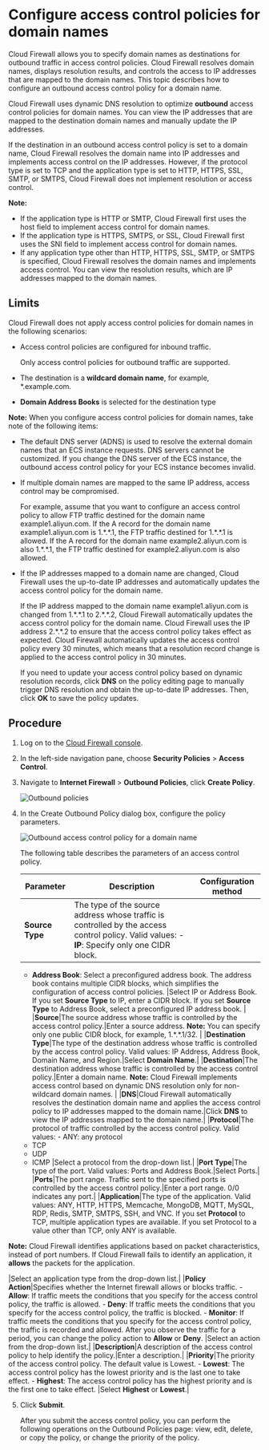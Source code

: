 # Configure access control policies for domain names

Cloud Firewall allows you to specify domain names as destinations for outbound traffic in access control policies. Cloud Firewall resolves domain names, displays resolution results, and controls the access to IP addresses that are mapped to the domain names. This topic describes how to configure an outbound access control policy for a domain name.

Cloud Firewall uses dynamic DNS resolution to optimize **outbound** access control policies for domain names. You can view the IP addresses that are mapped to the destination domain names and manually update the IP addresses.

If the destination in an outbound access control policy is set to a domain name, Cloud Firewall resolves the domain name into IP addresses and implements access control on the IP addresses. However, if the protocol type is set to TCP and the application type is set to HTTP, HTTPS, SSL, SMTP, or SMTPS, Cloud Firewall does not implement resolution or access control.

**Note:**

-   If the application type is HTTP or SMTP, Cloud Firewall first uses the host field to implement access control for domain names.
-   If the application type is HTTPS, SMTPS, or SSL, Cloud Firewall first uses the SNI field to implement access control for domain names.
-   If any application type other than HTTP, HTTPS, SSL, SMTP, or SMTPS is specified, Cloud Firewall resolves the domain names and implements access control. You can view the resolution results, which are IP addresses mapped to the domain names.

## Limits

Cloud Firewall does not apply access control policies for domain names in the following scenarios:

-   Access control policies are configured for inbound traffic.

    Only access control policies for outbound traffic are supported.

-   The destination is a **wildcard domain name**, for example, \*.example.com.
-   **Domain Address Books** is selected for the destination type

**Note:** When you configure access control policies for domain names, take note of the following items:

-   The default DNS server \(ADNS\) is used to resolve the external domain names that an ECS instance requests. DNS servers cannot be customized. If you change the DNS server of the ECS instance, the outbound access control policy for your ECS instance becomes invalid.
-   If multiple domain names are mapped to the same IP address, access control may be compromised.

    For example, assume that you want to configure an access control policy to allow FTP traffic destined for the domain name example1.aliyun.com. If the A record for the domain name example1.aliyun.com is 1.\*.\*.1, the FTP traffic destined for 1.\*.\*.1 is allowed. If the A record for the domain name example2.aliyun.com is also 1.\*.\*.1, the FTP traffic destined for example2.aliyun.com is also allowed.

-   If the IP addresses mapped to a domain name are changed, Cloud Firewall uses the up-to-date IP addresses and automatically updates the access control policy for the domain name.

    If the IP address mapped to the domain name example1.aliyun.com is changed from 1.\*.\*.1 to 2.\*.\*.2, Cloud Firewall automatically updates the access control policy for the domain name. Cloud Firewall uses the IP address 2.\*.\*.2 to ensure that the access control policy takes effect as expected. Cloud Firewall automatically updates the access control policy every 30 minutes, which means that a resolution record change is applied to the access control policy in 30 minutes.

    If you need to update your access control policy based on dynamic resolution records, click **DNS** on the policy editing page to manually trigger DNS resolution and obtain the up-to-date IP addresses. Then, click **OK** to save the policy updates.


## Procedure

1.  Log on to the [Cloud Firewall console](https://yundun.console.aliyun.com/?p=cfwnext).

2.  In the left-side navigation pane, choose **Security Policies** \> **Access Control**.

3.  Navigate to **Internet Firewall** \> **Outbound Policies**, click **Create Policy**.

    ![Outbound policies](https://static-aliyun-doc.oss-accelerate.aliyuncs.com/assets/img/en-US/8856586851/p77608.png)

4.  In the Create Outbound Policy dialog box, configure the policy parameters.

    ![Outbound access control policy for a domain name](https://static-aliyun-doc.oss-accelerate.aliyuncs.com/assets/img/en-US/1280247061/p77700.png)

    The following table describes the parameters of an access control policy.

    |Parameter|Description|Configuration method|
    |---------|-----------|--------------------|
    |**Source Type**|The type of the source address whose traffic is controlled by the access control policy. Valid values:     -   **IP**: Specify only one CIDR block.
    -   **Address Book**: Select a preconfigured address book. The address book contains multiple CIDR blocks, which simplifies the configuration of access control policies.
|Select IP or Address Book. If you set **Source Type** to IP, enter a CIDR block. If you set **Source Type** to Address Book, select a preconfigured IP address book. |
    |**Source**|The source address whose traffic is controlled by the access control policy.|Enter a source address. **Note:** You can specify only one public CIDR block, for example, 1.\*.\*.1/32. |
    |**Destination Type**|The type of the destination address whose traffic is controlled by the access control policy. Valid values: IP Address, Address Book, Domain Name, and Region.|Select **Domain Name**.|
    |**Destination**|The destination address whose traffic is controlled by the access control policy.|Enter a domain name. **Note:** Cloud Firewall implements access control based on dynamic DNS resolution only for non-wildcard domain names. |
    |**DNS**|Cloud Firewall automatically resolves the destination domain name and applies the access control policy to IP addresses mapped to the domain name.|Click **DNS** to view the IP addresses mapped to the domain name.|
    |**Protocol**|The protocol of traffic controlled by the access control policy. Valid values:     -   ANY: any protocol
    -   TCP
    -   UDP
    -   ICMP
|Select a protocol from the drop-down list.|
    |**Port Type**|The type of the port. Valid values: Ports and Address Book.|Select Ports.|
    |**Ports**|The port range. Traffic sent to the specified ports is controlled by the access control policy.|Enter a port range. 0/0 indicates any port.|
    |**Application**|The type of the application. Valid values: ANY, HTTP, HTTPS, Memcache, MongoDB, MQTT, MySQL, RDP, Redis, SMTP, SMTPS, SSH, and VNC. If you set **Protocol** to TCP, multiple application types are available. If you set Protocol to a value other than TCP, only ANY is available.

**Note:** Cloud Firewall identifies applications based on packet characteristics, instead of port numbers. If Cloud Firewall fails to identify an application, it **allows** the packets for the application.

|Select an application type from the drop-down list.|
    |**Policy Action**|Specifies whether the Internet firewall allows or blocks traffic.     -   **Allow**: If traffic meets the conditions that you specify for the access control policy, the traffic is allowed.
    -   **Deny**: If traffic meets the conditions that you specify for the access control policy, the traffic is blocked.
    -   **Monitor**: If traffic meets the conditions that you specify for the access control policy, the traffic is recorded and allowed. After you observe the traffic for a period, you can change the policy action to **Allow** or **Deny**.
|Select an action from the drop-down list.|
    |**Description**|A description of the access control policy to help identify the policy.|Enter a description.|
    |**Priority**|The priority of the access control policy. The default value is Lowest.     -   **Lowest**: The access control policy has the lowest priority and is the last one to take effect.
    -   **Highest**: The access control policy has the highest priority and is the first one to take effect.
|Select **Highest** or **Lowest**.|

5.  Click **Submit**.

    After you submit the access control policy, you can perform the following operations on the Outbound Policies page: view, edit, delete, or copy the policy, or change the priority of the policy.


